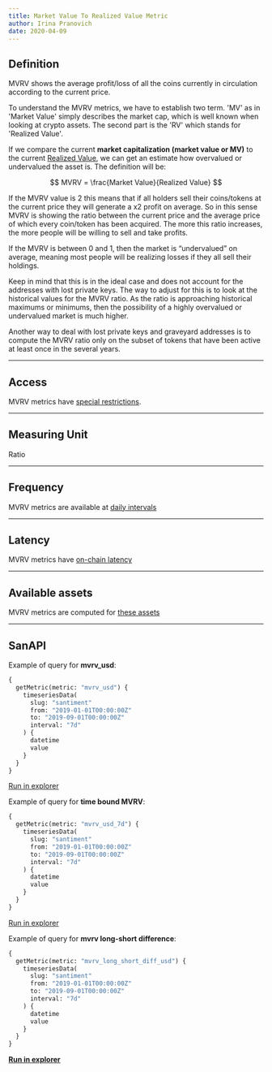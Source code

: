 ```yaml
---
title: Market Value To Realized Value Metric
author: Irina Pranovich
date: 2020-04-09
---
```


## Definition

MVRV shows the average profit/loss of all the coins currently in circulation
according to the current price.

To understand the MVRV metrics, we have to establish two term. 'MV' as in
'Market Value' simply describes the market cap, which is well known when looking
at crypto assets. The second part is the 'RV' which stands for 'Realized Value'.

If we compare the current **market capitalization (market value or MV)** to the
current [Realized Value](/metrics/realized-value), we can get an estimate how
overvalued or undervalued the asset is. The definition will be:

$$
MVRV = \frac{Market Value}{Realized Value}
$$

If the MVRV value is 2 this means that if all holders sell their coins/tokens at the
current price they will generate a x2 profit on average. So in this sense MVRV is
showing the ratio between the current price and the average price of which every
coin/token has been acquired. The more this ratio increases, the more people will be
willing to sell and take profits.

If the MVRV is between 0 and 1, then the market is “undervalued” on average, meaning
most people will be realizing losses if they all sell their holdings.

Keep in mind that this is in the ideal case and does not account for the
addresses with lost private keys. The way to adjust for this is to look at the
historical values for the MVRV ratio. As the ratio is approaching historical
maximums or minimums, then the possibility of a highly overvalued or undervalued
market is much higher.

Another way to deal with lost private keys and graveyard addresses is to compute
the MVRV ratio only on the subset of tokens that have been active at least once
in the several years.

---

## Access

MVRV metrics have [special restrictions](/products-and-plans/access-plans/special-restrictions#realized-value-and-mvrv-metrics).

---

## Measuring Unit

Ratio

---

## Frequency

MVRV metrics are available at [daily
intervals](/metrics/details/frequency#daily-frequency)

---

## Latency

MVRV metrics have [on-chain latency](/metrics/details/latency#on-chain-latency)

---

## Available assets

MVRV metrics are computed for [these
assets](<https://api.santiment.net/graphiql?variables=&query=%7B%0A%20%20getMetric(metric%3A%20%22mvrv_usd%22)%20%7B%0A%20%20%20%20metadata%20%7B%0A%20%20%20%20%20%20availableSlugs%0A%20%20%20%20%7D%0A%20%20%7D%0A%7D%0A>)

---

## SanAPI

Example of query for **mvrv_usd**:

```graphql
{
  getMetric(metric: "mvrv_usd") {
    timeseriesData(
      slug: "santiment"
      from: "2019-01-01T00:00:00Z"
      to: "2019-09-01T00:00:00Z"
      interval: "7d"
    ) {
      datetime
      value
    }
  }
}
```

[Run in
explorer](<https://api.santiment.net/graphiql?query=%7B%0A%09getMetric(metric%3A%22mvrv_usd%22)%20%7B%0A%20%20%20%20timeseriesData(slug%3A%22santiment%22%2C%20from%3A%222019-01-01T00%3A00%3A00Z%22%2C%20to%3A%222019-09-01T00%3A00%3A00Z%22%2C%20interval%3A%227d%22)%20%7B%0A%20%20%20%20%20%20datetime%0A%20%20%20%20%20%20value%0A%20%20%20%20%7D%0A%20%20%7D%0A%7D%0A>)

Example of query for **time bound MVRV**:

```graphql
{
  getMetric(metric: "mvrv_usd_7d") {
    timeseriesData(
      slug: "santiment"
      from: "2019-01-01T00:00:00Z"
      to: "2019-09-01T00:00:00Z"
      interval: "7d"
    ) {
      datetime
      value
    }
  }
}
```

[Run in
explorer](<https://api.santiment.net/graphiql?query=%7B%0A%09getMetric(metric%3A%22mvrv_usd_7d%22)%20%7B%0A%20%20%20%20timeseriesData(slug%3A%22santiment%22%2C%20from%3A%222019-01-01T00%3A00%3A00Z%22%2C%20to%3A%222019-09-01T00%3A00%3A00Z%22%2C%20interval%3A%227d%22)%20%7B%0A%20%20%20%20%20%20datetime%0A%20%20%20%20%20%20value%0A%20%20%20%20%7D%0A%20%20%7D%0A%7D%0A>)

Example of query for **mvrv long-short difference**:

```graphql
{
  getMetric(metric: "mvrv_long_short_diff_usd") {
    timeseriesData(
      slug: "santiment"
      from: "2019-01-01T00:00:00Z"
      to: "2019-09-01T00:00:00Z"
      interval: "7d"
    ) {
      datetime
      value
    }
  }
}
```

**[Run in
explorer](<https://api.santiment.net/graphiql?query=%7B%0A%09getMetric(metric%3A%22mvrv_long_short_diff_usd%22)%20%7B%0A%20%20%20%20timeseriesData(slug%3A%22santiment%22%2C%20from%3A%222019-01-01T00%3A00%3A00Z%22%2C%20to%3A%222019-09-01T00%3A00%3A00Z%22%2C%20interval%3A%227d%22)%20%7B%0A%20%20%20%20%20%20datetime%0A%20%20%20%20%20%20value%0A%20%20%20%20%7D%0A%20%20%7D%0A%7D%0A>)**
